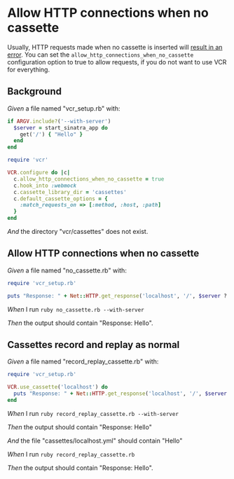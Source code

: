 # Allow HTTP connections when no cassette

Usually, HTTP requests made when no cassette is inserted will [result in an
  error](../cassettes/error-for-http-request-made-when-no-cassette-is-in-use).
  You can set the `allow_http_connections_when_no_cassette` configuration option
  to true to allow requests, if you do not want to use VCR for everything.

## Background

_Given_ a file named "vcr_setup.rb" with:

```ruby
if ARGV.include?('--with-server')
  $server = start_sinatra_app do
    get('/') { "Hello" }
  end
end

require 'vcr'

VCR.configure do |c|
  c.allow_http_connections_when_no_cassette = true
  c.hook_into :webmock
  c.cassette_library_dir = 'cassettes'
  c.default_cassette_options = {
    :match_requests_on => [:method, :host, :path]
  }
end
```

_And_ the directory "vcr/cassettes" does not exist.

## Allow HTTP connections when no cassette

_Given_ a file named "no_cassette.rb" with:

```ruby
require 'vcr_setup.rb'

puts "Response: " + Net::HTTP.get_response('localhost', '/', $server ? $server.port : 0).body
```

_When_ I run `ruby no_cassette.rb --with-server`

_Then_ the output should contain "Response: Hello".

## Cassettes record and replay as normal

_Given_ a file named "record_replay_cassette.rb" with:

```ruby
require 'vcr_setup.rb'

VCR.use_cassette('localhost') do
  puts "Response: " + Net::HTTP.get_response('localhost', '/', $server ? $server.port : 0).body
end
```

_When_ I run `ruby record_replay_cassette.rb --with-server`

_Then_ the output should contain "Response: Hello"

_And_ the file "cassettes/localhost.yml" should contain "Hello"

_When_ I run `ruby record_replay_cassette.rb`

_Then_ the output should contain "Response: Hello".
